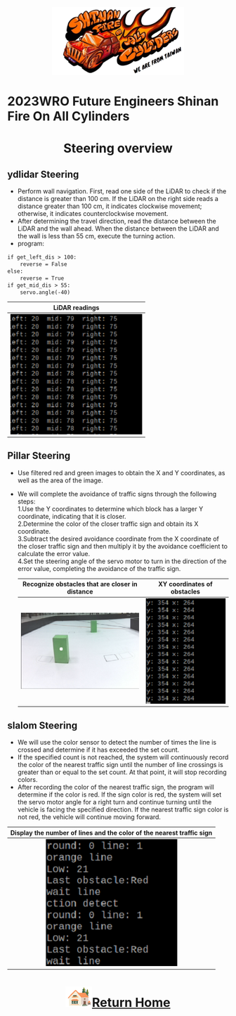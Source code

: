 <div align=center> <img src="../../other/img/logo.png" width=300> </div>

2023WRO Future Engineers Shinan Fire On All Cylinders  
====
# <div align="center">Steering overview</div> 

## ydlidar Steering
- Perform wall navigation. First, read one side of the LiDAR to check if the distance is greater than 100 cm. If the LiDAR on the right side reads a distance greater than 100 cm, it indicates clockwise movement; otherwise, it indicates counterclockwise movement.
- After determining the travel direction, read the distance between the LiDAR and the wall ahead. When the distance between the LiDAR and the wall is less than 55 cm, execute the turning action.
- program:
```
if get_left_dis > 100:
    reverse = False
else:
    reverse = True
if get_mid_dis > 55:
    servo.angle(-40)
```

|LiDAR readings|
|:---:|
|<div align="center"> <img src="./img/read_lidar.png" width="300" alt="Detecting_nearby_obstacles"></div>|

## Pillar Steering


- Use filtered red and green images to obtain the X and Y coordinates, as well as the area of the image.  
- We will complete the avoidance of traffic signs through the following steps:  
 1.Use the Y coordinates to determine which block has a larger Y coordinate, indicating that it is closer.  
 2.Determine the color of the closer traffic sign and obtain its X coordinate.  
 3.Subtract the desired avoidance coordinate from the X coordinate of the closer  traffic sign and then multiply it by the avoidance coefficient to calculate the error value.  
 4.Set the steering angle of the servo motor to turn in the direction of the error value, completing the avoidance of the traffic sign.

  |Recognize obstacles that are closer in distance|XY coordinates of obstacles|
  |:---:|:---:|
  |<div align="center"> <img src="./img/Detecting_nearby_obstacles.png" width="400" alt="Detecting_nearby_obstacles"></div>|<div align="center"> <img src="./img/Obstacle_XY_coordinates.png" width="250" alt="Obstacle_XY_coordinates"></div>|

  

## slalom Steering

- We will use the color sensor to detect the number of times the line is crossed and determine if it has exceeded the set count.
- If the specified count is not reached, the system will continuously record the color of the nearest traffic sign until the number of line crossings is greater than or equal to the set count. At that point, it will stop recording colors.
- After recording the color of the nearest traffic sign, the program will determine if the color is red. If the sign color is red, the system will set the servo motor angle for a right turn and continue turning until the vehicle is facing the specified direction. If the nearest traffic sign color is not red, the vehicle will continue moving forward.

 
 <div align="center">

|Display the number of lines and the color of the nearest traffic sign|
|:---:|
|<div align="center"> <img src="./img/detect_last_obstacle.png" width="300" alt="Obstacle_XY_coordinates"></div>|

</div>

# <div align="center">![HOME](../../other/img/Home.png)[Return Home](../../)</div>  


